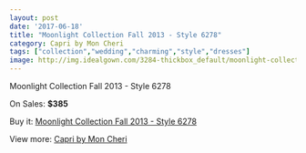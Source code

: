 ```yaml
---
layout: post
date: '2017-06-18'
title: "Moonlight Collection Fall 2013 - Style 6278"
category: Capri by Mon Cheri
tags: ["collection","wedding","charming","style","dresses"]
image: http://img.idealgown.com/3284-thickbox_default/moonlight-collection-fall-2013-style-6278.jpg
---
```

Moonlight Collection Fall 2013 - Style 6278

On Sales: **$385**
<a href="https://www.idealgown.com/en/capri-by-mon-cheri/1571-moonlight-collection-fall-2013-style-6278.html"><amp-img layout="responsive" width="600" height="600" src="//img.idealgown.com/3284-thickbox_default/moonlight-collection-fall-2013-style-6278.jpg" alt="Moonlight Collection Fall 2013 - Style 6278 0" /></a>
<a href="https://www.idealgown.com/en/capri-by-mon-cheri/1571-moonlight-collection-fall-2013-style-6278.html"><amp-img layout="responsive" width="600" height="600" src="//img.idealgown.com/3285-thickbox_default/moonlight-collection-fall-2013-style-6278.jpg" alt="Moonlight Collection Fall 2013 - Style 6278 1" /></a>

Buy it: [Moonlight Collection Fall 2013 - Style 6278](https://www.idealgown.com/en/capri-by-mon-cheri/1571-moonlight-collection-fall-2013-style-6278.html "Moonlight Collection Fall 2013 - Style 6278")

View more: [Capri by Mon Cheri](https://www.idealgown.com/en/24-capri-by-mon-cheri "Capri by Mon Cheri")
